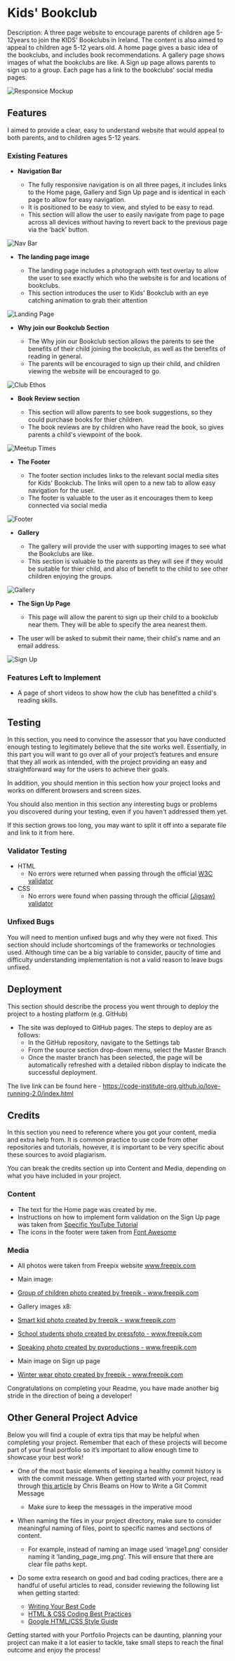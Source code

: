 
# Kids' Bookclub

Description: A three page website to encourage parents of children age 5-12years to join the KIDS' Bookclubs in Ireland. The content is also aimed to appeal to children age 5-12 years old. A home page gives a basic idea of the bookclubs, and includes book recommendations. A gallery page shows images of what the bookclubs are like. A Sign up page allows parents to sign up to a group. Each page has a link to the bookclubs' social media pages. 

![Responsice Mockup](https://github.com/lucyrush/readme-template/blob/master/media/love_running_mockup.png)

## Features 

I aimed to provide a clear, easy to understand website that would appeal to both parents, and to children ages 5-12 years.

### Existing Features

- __Navigation Bar__

  - The fully responsive navigation is on all three pages, it includes links to the Home page, Gallery and Sign Up page and is identical in each page to allow for easy navigation.
  - It is positioned to be easy to view, and styled to be easy to read.
  - This section will allow the user to easily navigate from page to page across all devices without having to revert back to the previous page via the ‘back’ button. 

![Nav Bar](https://github.com/lucyrush/readme-template/blob/master/media/love_running_nav.png)

- __The landing page image__

  - The landing page includes a photograph with text overlay to allow the user to see exactly which who the website is for and locations of bookclubs. 
  - This section introduces the user to Kids' Bookclub with an eye catching animation to grab their attention

![Landing Page](https://github.com/lucyrush/readme-template/blob/master/media/love_running_landing.png)

- __Why join our Bookclub Section__

  - The Why join our Bookclub section allows the parents to see the benefits of their child joining the bookclub, as well as the benefits of reading in general. 
  - The parents will be encouraged to sign up their child, and children viewing the website will be encouraged to go.

![Club Ethos](https://github.com/lucyrush/readme-template/blob/master/media/love_running_ethos.png)

- __Book Review section__

  - This section will allow parents to see book suggestions, so they could purchase books for thier children.  
  - The book reviews are by children who have read the book, so gives parents a child's viewpoint of the book. 

![Meetup Times](https://github.com/lucyrush/readme-template/blob/master/media/love_running_times.png)

- __The Footer__ 

  - The footer section includes links to the relevant social media sites for Kids' Bookclub. The links will open to a new tab to allow easy navigation for the user. 
  - The footer is valuable to the user as it encourages them to keep connected via social media

![Footer](https://github.com/lucyrush/readme-template/blob/master/media/love_running_footer.png)

- __Gallery__

  - The gallery will provide the user with supporting images to see what the Bookclubs are like. 
  - This section is valuable to the parents as they will see if they would be suitable for thier child, and also of benefit to the child to see other children enjoying the groups. 

![Gallery](https://github.com/lucyrush/readme-template/blob/master/media/love_running_gallery.png)

- __The Sign Up Page__

  - This page will allow the parent to sign up their child to a bookclub near them. They will be able to specify the area nearest them. 
 - The user will be asked to submit their name, their child's name and an email address. 

![Sign Up](https://github.com/lucyrush/readme-template/blob/master/media/love_running_signup.png)


### Features Left to Implement

- A page of short videos to show how the club has benefitted a child's reading skills.

## Testing 

In this section, you need to convince the assessor that you have conducted enough testing to legitimately believe that the site works well. Essentially, in this part you will want to go over all of your project’s features and ensure that they all work as intended, with the project providing an easy and straightforward way for the users to achieve their goals.

In addition, you should mention in this section how your project looks and works on different browsers and screen sizes.

You should also mention in this section any interesting bugs or problems you discovered during your testing, even if you haven't addressed them yet.

If this section grows too long, you may want to split it off into a separate file and link to it from here.


### Validator Testing 

- HTML
  - No errors were returned when passing through the official [W3C validator](https://validator.w3.org/nu/?doc=https%3A%2F%2Fcode-institute-org.github.io%2Flove-running-2.0%2Findex.html)
- CSS
  - No errors were found when passing through the official [(Jigsaw) validator](https://jigsaw.w3.org/css-validator/validator?uri=https%3A%2F%2Fvalidator.w3.org%2Fnu%2F%3Fdoc%3Dhttps%253A%252F%252Fcode-institute-org.github.io%252Flove-running-2.0%252Findex.html&profile=css3svg&usermedium=all&warning=1&vextwarning=&lang=en#css)

### Unfixed Bugs

You will need to mention unfixed bugs and why they were not fixed. This section should include shortcomings of the frameworks or technologies used. Although time can be a big variable to consider, paucity of time and difficulty understanding implementation is not a valid reason to leave bugs unfixed. 

## Deployment

This section should describe the process you went through to deploy the project to a hosting platform (e.g. GitHub) 

- The site was deployed to GitHub pages. The steps to deploy are as follows: 
  - In the GitHub repository, navigate to the Settings tab 
  - From the source section drop-down menu, select the Master Branch
  - Once the master branch has been selected, the page will be automatically refreshed with a detailed ribbon display to indicate the successful deployment. 

The live link can be found here - https://code-institute-org.github.io/love-running-2.0/index.html 


## Credits 

In this section you need to reference where you got your content, media and extra help from. It is common practice to use code from other repositories and tutorials, however, it is important to be very specific about these sources to avoid plagiarism. 

You can break the credits section up into Content and Media, depending on what you have included in your project. 

### Content 

- The text for the Home page was created by me.
- Instructions on how to implement form validation on the Sign Up page was taken from [Specific YouTube Tutorial](https://www.youtube.com/)
- The icons in the footer were taken from [Font Awesome](https://fontawesome.com/)

### Media

- All photos were taken from Freepix website www.freepix.com
- Main image:
- <a href="https://www.freepik.com/photos/group-children">Group of children photo created by freepik - www.freepik.com</a>

- Gallery images x8:
- <a href='https://www.freepik.com/photos/smart-kid'>Smart kid photo created by freepik - www.freepik.com</a>
- <a href='https://www.freepik.com/photos/school-students'>School students photo created by pressfoto - www.freepik.com</a>
- <a href='https://www.freepik.com/photos/speaking'>Speaking photo created by pvproductions - www.freepik.com</a>

- Main image on Sign up page
- <a href='https://www.freepik.com/photos/winter-wear'>Winter wear photo created by freepik - www.freepik.com</a>


Congratulations on completing your Readme, you have made another big stride in the direction of being a developer! 

## Other General Project Advice

Below you will find a couple of extra tips that may be helpful when completing your project. Remember that each of these projects will become part of your final portfolio so it’s important to allow enough time to showcase your best work! 

- One of the most basic elements of keeping a healthy commit history is with the commit message. When getting started with your project, read through [this article](https://chris.beams.io/posts/git-commit/) by Chris Beams on How to Write  a Git Commit Message 
  - Make sure to keep the messages in the imperative mood 

- When naming the files in your project directory, make sure to consider meaningful naming of files, point to specific names and sections of content.
  - For example, instead of naming an image used ‘image1.png’ consider naming it ‘landing_page_img.png’. This will ensure that there are clear file paths kept. 

- Do some extra research on good and bad coding practices, there are a handful of useful articles to read, consider reviewing the following list when getting started:
  - [Writing Your Best Code](https://learn.shayhowe.com/html-css/writing-your-best-code/)
  - [HTML & CSS Coding Best Practices](https://medium.com/@inceptiondj.info/html-css-coding-best-practice-fadb9870a00f)
  - [Google HTML/CSS Style Guide](https://google.github.io/styleguide/htmlcssguide.html#General)

Getting started with your Portfolio Projects can be daunting, planning your project can make it a lot easier to tackle, take small steps to reach the final outcome and enjoy the process! 